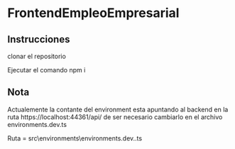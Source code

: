 # FrontendEmpleoEmpresarial

## Instrucciones

clonar el repositorio

Ejecutar el comando npm i

## Nota

Actualemente la contante del environment esta apuntando al backend en la ruta https://localhost:44361/api/
de ser necesario cambiarlo en el archivo environments.dev.ts

Ruta = src\environments\environments.dev..ts
